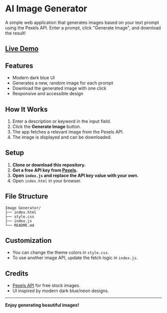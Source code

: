 # AI Image Generator

A simple web application that generates images based on your text prompt using the Pexels API. Enter a prompt, click "Generate Image", and download the result!



## [Live Demo](https://ajinkyashinde818.github.io/Image-Generator/)


## Features

- Modern dark blue UI
- Generates a new, random image for each prompt
- Download the generated image with one click
- Responsive and accessible design

## How It Works

1. Enter a description or keyword in the input field.
2. Click the **Generate Image** button.
3. The app fetches a relevant image from the Pexels API.
4. The image is displayed and can be downloaded.

## Setup

1. **Clone or download this repository.**
2. **Get a free API key from [Pexels](https://www.pexels.com/api/).**
3. **Open `index.js` and replace the API key value with your own.**
4. Open `index.html` in your browser.

## File Structure

```
Image Generator/
├── index.html
├── style.css
├── index.js
└── README.md
```

## Customization

- You can change the theme colors in `style.css`.
- To use another image API, update the fetch logic in `index.js`.

## Credits

- [Pexels API](https://www.pexels.com/api/) for free stock images.
- UI inspired by modern dark blue/neon designs.

---

**Enjoy generating beautiful images!**
